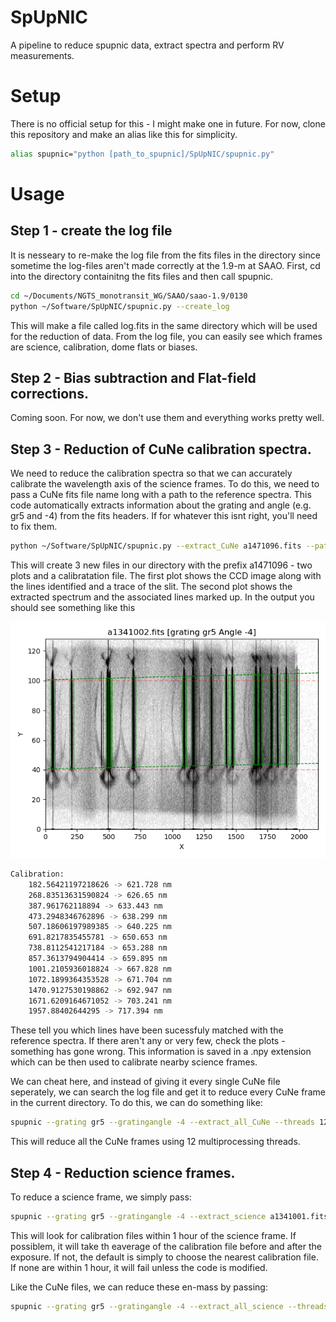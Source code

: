 # SpUpNIC
A pipeline to reduce spupnic data, extract spectra and perform RV measurements. 


# Setup
There is no official setup for this - I might make one in future. For now, clone this repository and make an alias like this for simplicity. 

```bash
alias spupnic="python [path_to_spupnic]/SpUpNIC/spupnic.py"
```

# Usage

## Step 1 - create the log file

It is nesseary to re-make the log file from the fits files in the directory since sometime the log-files aren't made correctly at the 1.9-m at SAAO. First, cd into the directory containitng the fits files and then call spupnic.

```bash
cd ~/Documents/NGTS_monotransit_WG/SAAO/saao-1.9/0130
python ~/Software/SpUpNIC/spupnic.py --create_log
```

This will make a file called log.fits in the same directory which will be used for the reduction of data. From the log file, you can easily see which frames are science, calibration, dome flats or biases. 

## Step 2 - Bias subtraction and Flat-field corrections. 

Coming soon. For now, we don't use them and everything works pretty well. 

## Step 3 - Reduction of CuNe calibration spectra. 

We need to reduce the calibration spectra so that we can accurately calibrate the wavelength axis of the science frames. To do this, we need to pass a CuNe fits file name long with a path to the reference spectra. This code automatically extracts information about the grating and angle (e.g. gr5 and -4) from the fits headers. If for whatever this isnt right, you'll need to fix them.

```bash
python ~/Software/SpUpNIC/spupnic.py --extract_CuNe a1471096.fits --path_to_ref_spectra ~/Software/SpUpNIC/CuNe_ref_spectra
```
This will create 3 new files in our directory with the prefix a1471096 - two plots and a calibratation file. The first plot shows the CCD image along with the lines identified and a trace of the slit. The second plot shows the extracted spectrum and the associated lines marked up. In the output you should see something like this


![alt text](https://github.com/samgill844/SpUpNIC/blob/master/images/fig1.png)

```bash
Calibration:
	182.56421197218626 -> 621.728 nm
	268.83513631590824 -> 626.65 nm
	387.961762118894 -> 633.443 nm
	473.2948346762896 -> 638.299 nm
	507.18606197989385 -> 640.225 nm
	691.8217835455781 -> 650.653 nm
	738.8112541217184 -> 653.288 nm
	857.3613794904414 -> 659.895 nm
	1001.2105936018824 -> 667.828 nm
	1072.1899364353528 -> 671.704 nm
	1470.9127530198862 -> 692.947 nm
	1671.6209164671052 -> 703.241 nm
	1957.88402644295 -> 717.394 nm
```
These tell you which lines have been sucessfuly matched with the reference spectra. If there aren't any or very few, check the plots - something has gone wrong. This information is saved in a .npy extension which can be then used to calibrate nearby science frames. 

We can cheat here, and instead of giving it every single CuNe file seperately, we can search the log file and get it to reduce every CuNe frame in the current directory. To do this, we can do something like:

```bash
spupnic --grating gr5 --gratingangle -4 --extract_all_CuNe --threads 12
```

This will reduce all the CuNe frames using 12 multiprocessing threads.

## Step 4 - Reduction science frames. 

To reduce a science frame, we simply pass:
```bash
spupnic --grating gr5 --gratingangle -4 --extract_science a1341001.fits
```

This will look for calibration files within 1 hour of the science frame. If possiblem, it will take th eaverage of the calibration file before and after the exposure. If not, the default is simply to choose the nearest calibration file. If none are within 1 hour, it will fail unless the code is modified. 

Like the CuNe files, we can reduce these en-mass by passing:

```bash
spupnic --grating gr5 --gratingangle -4 --extract_all_science --threads 12
```